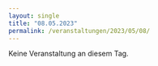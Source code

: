 ```yaml
---
layout: single
title: "08.05.2023"
permalink: /veranstaltungen/2023/05/08/
---
```


Keine Veranstaltung an diesem Tag.
